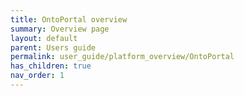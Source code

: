 ```yaml
---
title: OntoPortal overview
summary: Overview page
layout: default
parent: Users guide
permalink: user_guide/platform_overview/OntoPortal
has_children: true
nav_order: 1
---
```



